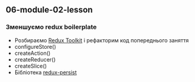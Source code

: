 ## 06-module-02-lesson
### Зменшуємо redux boilerplate

- Розбираємо [Redux Toolkit](https://redux-toolkit.js.org/) і рефакторим код попереднього заняття
- configureStore()
- createAction()
- createReducer()
- createSlice()
- Бібліотека [redux-persist](https://github.com/rt2zz/redux-persist#basic-usage)
